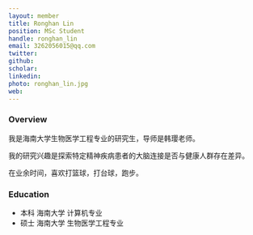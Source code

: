 ```yaml
---
layout: member
title: Ronghan Lin
position: MSc Student
handle: ronghan_lin
email: 3262056015@qq.com
twitter:
github: 
scholar: 
linkedin: 
photo: ronghan_lin.jpg
web:
---
```


### Overview
我是海南大学生物医学工程专业的研究生，导师是韩璎老师。

我的研究兴趣是探索特定精神疾病患者的大脑连接是否与健康人群存在差异。

在业余时间，喜欢打篮球，打台球，跑步。

### Education
- 本科 海南大学 计算机专业
- 硕士 海南大学 生物医学工程专业
